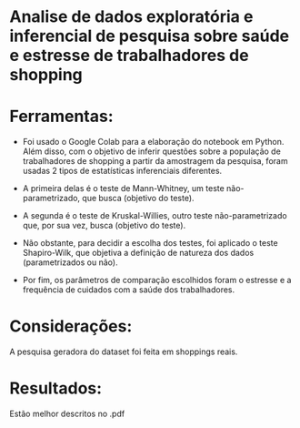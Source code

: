 # __Analise de dados exploratória e inferencial de pesquisa sobre saúde e estresse de trabalhadores de shopping__

# Ferramentas:

  - Foi usado o Google Colab para a elaboração do notebook em Python. Além disso, com o objetivo de inferir questões sobre a população de trabalhadores de shopping a partir da amostragem da pesquisa, foram usadas 2 tipos de estatísticas inferenciais diferentes. 
  
  - A primeira delas é o teste de Mann-Whitney, um teste não-parametrizado, que busca (objetivo do teste). 
  
  - A segunda é o teste de Kruskal-Willies, outro teste não-parametrizado que, por sua vez, busca (objetivo do teste). 
  
  - Não obstante, para decidir a escolha dos testes, foi aplicado o teste Shapiro-Wilk, que objetiva a definição de natureza dos dados (parametrizados ou não).

  - Por fim, os parâmetros de comparação escolhidos foram o estresse e a frequência de cuidados com a saúde dos trabalhadores.
  
# Considerações:

  A pesquisa geradora do dataset foi feita em shoppings reais.

# Resultados:

  Estão melhor descritos no .pdf
